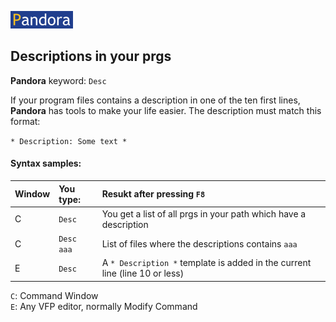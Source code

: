 [![Pandora](Images/pandora2.png)]([../readme.md](https://github.com/tbleken/Pandora/tree/main))

## Descriptions in your prgs

**Pandora** keyword: `Desc`

If your program files contains a description in one of the ten first lines, **Pandora** has tools to make your life easier. The description must match this format:  

`* Description: Some text *`

#### Syntax samples: 

| Window | You type:  | Resukt after pressing `F8`|
|-------|:----------|:----------------------|
| C | `Desc`           | You get a list of all prgs in your path which have a description|
| C | `Desc aaa` | List of files where the descriptions contains `aaa`|
| E | `Desc` | A `* Description *` template is added in the current line (line 10 or less)|


`C`: Command Window  
`E`: Any VFP editor, normally Modify Command 
